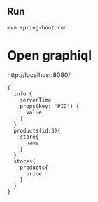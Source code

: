 ## Run

```
mvn spring-boot:run
```

# Open graphiql
http://localhost:8080/

```
{
  info {
    serverTime
    props(key: "PID") {
      value
    }
  }
  products(id:3){
    store{
      name
    }
  }
  stores{
    products{
      price
    }
  }
}

```